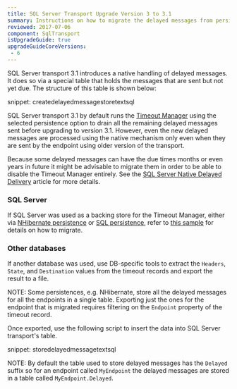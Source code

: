 ```yaml
---
title: SQL Server Transport Upgrade Version 3 to 3.1
summary: Instructions on how to migrate the delayed messages from persistence-based mechanism (Timeout Manager) to native transport handling.
reviewed: 2017-07-06
component: SqlTransport
isUpgradeGuide: true
upgradeGuideCoreVersions:
 - 6
---
```


SQL Server transport 3.1 introduces a native handling of delayed messages. It does so via a special table that holds the messages that are sent but not yet due. The structure of this table is shown below:

snippet: createdelayedmessagestoretextsql

SQL Server transport 3.1 by default runs the [Timeout Manager](/nservicebus/messaging/timeout-manager.md) using the selected persistence option to drain all the remaining delayed messages sent before upgrading to version 3.1. However, even the new delayed messages are processed using the native mechanism only even when they are sent by the endpoint using older version of the transport.

Because some delayed messages can have the due times months or even years in future it might be advisable to migrate them in order to be able to disable the Timeout Manager entirely. See the [SQL Server Native Delayed Delivery](/transports/sql/native-delayed-delivery.md) article for more details.


### SQL Server

If SQL Server was used as a backing store for the Timeout Manager, either via [NHibernate persistence](/persistence/nhibernate/) or [SQL persistence](/persistence/sql), refer to [this sample](/samples/sqltransport/native-timeout-migration/) for details on how to migrate. 


### Other databases

If another database was used, use DB-specific tools to extract the `Headers`, `State`, and `Destination` values from the timeout records and export the result to a file.

NOTE: Some persistences, e.g. NHibernate, store all the delayed messages for all the endpoints in a single table. Exporting just the ones for the endpoint that is migrated requires filtering on the `Endpoint` property of the timeout record.

Once exported, use the following script to insert the data into SQL Server transport's table.

snippet: storedelayedmessagetextsql

NOTE: By default the table used to store delayed messages has the `Delayed` suffix so for an endpoint called `MyEndpoint` the delayed messages are stored in a table called `MyEndpoint.Delayed`.

